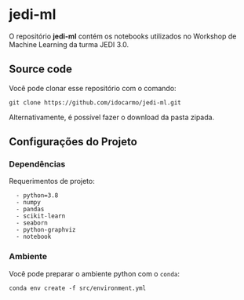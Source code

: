 # jedi-ml

O repositório **jedi-ml** contém os notebooks utilizados no Workshop de Machine Learning da turma JEDI 3.0.

## Source code
Você pode clonar esse repositório com o comando:

    git clone https://github.com/idocarmo/jedi-ml.git
    
 Alternativamente, é possível fazer o download da pasta zipada.

## Configurações do Projeto
### Dependências

Requerimentos de projeto:
~~~~~~~~~~~~
  - python=3.8
  - numpy
  - pandas
  - scikit-learn
  - seaborn
  - python-graphviz
  - notebook
~~~~~~~~~~~~

### Ambiente

Você pode preparar o ambiente python com o ``conda``:

    conda env create -f src/environment.yml
